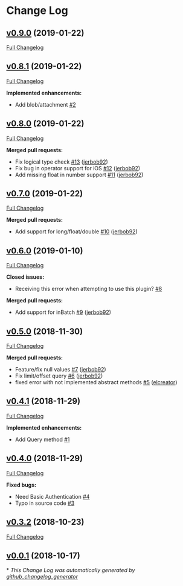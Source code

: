 # Change Log

## [v0.9.0](https://github.com/triniwiz/nativescript-couchbase-plugin/tree/v0.9.0) (2019-01-22)
[Full Changelog](https://github.com/triniwiz/nativescript-couchbase-plugin/compare/v0.8.1...v0.9.0)

## [v0.8.1](https://github.com/triniwiz/nativescript-couchbase-plugin/tree/v0.8.1) (2019-01-22)
[Full Changelog](https://github.com/triniwiz/nativescript-couchbase-plugin/compare/v0.8.0...v0.8.1)

**Implemented enhancements:**

- Add blob/attachment [\#2](https://github.com/triniwiz/nativescript-couchbase-plugin/issues/2)

## [v0.8.0](https://github.com/triniwiz/nativescript-couchbase-plugin/tree/v0.8.0) (2019-01-22)
[Full Changelog](https://github.com/triniwiz/nativescript-couchbase-plugin/compare/v0.7.0...v0.8.0)

**Merged pull requests:**

- Fix logical type check [\#13](https://github.com/triniwiz/nativescript-couchbase-plugin/pull/13) ([jerbob92](https://github.com/jerbob92))
- Fix bug in operator support for iOS [\#12](https://github.com/triniwiz/nativescript-couchbase-plugin/pull/12) ([jerbob92](https://github.com/jerbob92))
- Add missing float in number support [\#11](https://github.com/triniwiz/nativescript-couchbase-plugin/pull/11) ([jerbob92](https://github.com/jerbob92))

## [v0.7.0](https://github.com/triniwiz/nativescript-couchbase-plugin/tree/v0.7.0) (2019-01-22)
[Full Changelog](https://github.com/triniwiz/nativescript-couchbase-plugin/compare/v0.6.0...v0.7.0)

**Merged pull requests:**

- Add support for long/float/double [\#10](https://github.com/triniwiz/nativescript-couchbase-plugin/pull/10) ([jerbob92](https://github.com/jerbob92))

## [v0.6.0](https://github.com/triniwiz/nativescript-couchbase-plugin/tree/v0.6.0) (2019-01-10)
[Full Changelog](https://github.com/triniwiz/nativescript-couchbase-plugin/compare/v0.5.0...v0.6.0)

**Closed issues:**

- Receiving this error when attempting to use this plugin? [\#8](https://github.com/triniwiz/nativescript-couchbase-plugin/issues/8)

**Merged pull requests:**

- Add support for inBatch [\#9](https://github.com/triniwiz/nativescript-couchbase-plugin/pull/9) ([jerbob92](https://github.com/jerbob92))

## [v0.5.0](https://github.com/triniwiz/nativescript-couchbase-plugin/tree/v0.5.0) (2018-11-30)
[Full Changelog](https://github.com/triniwiz/nativescript-couchbase-plugin/compare/v0.4.1...v0.5.0)

**Merged pull requests:**

- Feature/fix null values [\#7](https://github.com/triniwiz/nativescript-couchbase-plugin/pull/7) ([jerbob92](https://github.com/jerbob92))
- Fix limit/offset query [\#6](https://github.com/triniwiz/nativescript-couchbase-plugin/pull/6) ([jerbob92](https://github.com/jerbob92))
- fixed error with not implemented abstract methods [\#5](https://github.com/triniwiz/nativescript-couchbase-plugin/pull/5) ([elcreator](https://github.com/elcreator))

## [v0.4.1](https://github.com/triniwiz/nativescript-couchbase-plugin/tree/v0.4.1) (2018-11-29)
[Full Changelog](https://github.com/triniwiz/nativescript-couchbase-plugin/compare/v0.4.0...v0.4.1)

**Implemented enhancements:**

- Add Query method [\#1](https://github.com/triniwiz/nativescript-couchbase-plugin/issues/1)

## [v0.4.0](https://github.com/triniwiz/nativescript-couchbase-plugin/tree/v0.4.0) (2018-11-29)
[Full Changelog](https://github.com/triniwiz/nativescript-couchbase-plugin/compare/v0.3.2...v0.4.0)

**Fixed bugs:**

- Need Basic Authentication [\#4](https://github.com/triniwiz/nativescript-couchbase-plugin/issues/4)
- Typo in source code [\#3](https://github.com/triniwiz/nativescript-couchbase-plugin/issues/3)

## [v0.3.2](https://github.com/triniwiz/nativescript-couchbase-plugin/tree/v0.3.2) (2018-10-23)
[Full Changelog](https://github.com/triniwiz/nativescript-couchbase-plugin/compare/v0.0.1...v0.3.2)

## [v0.0.1](https://github.com/triniwiz/nativescript-couchbase-plugin/tree/v0.0.1) (2018-10-17)


\* *This Change Log was automatically generated by [github_changelog_generator](https://github.com/skywinder/Github-Changelog-Generator)*